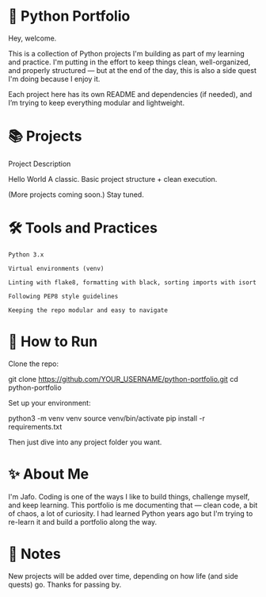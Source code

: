# 🐍 Python Portfolio

Hey, welcome.

This is a collection of Python projects I'm building as part of my learning and practice.
I'm putting in the effort to keep things clean, well-organized, and properly structured — but at the end of the day, this is also a side quest I'm doing because I enjoy it.

Each project here has its own README and dependencies (if needed), and I’m trying to keep everything modular and lightweight.

# 📚 Projects
Project	Description

Hello World	
A classic. Basic project structure + clean execution.

(More projects coming soon.)	Stay tuned.

# 🛠️ Tools and Practices

    Python 3.x

    Virtual environments (venv)

    Linting with flake8, formatting with black, sorting imports with isort

    Following PEP8 style guidelines

    Keeping the repo modular and easy to navigate

# 🚀 How to Run

Clone the repo:

git clone https://github.com/YOUR_USERNAME/python-portfolio.git
cd python-portfolio

Set up your environment:

python3 -m venv venv
source venv/bin/activate
pip install -r requirements.txt

Then just dive into any project folder you want.

# ✨ About Me

I'm Jafo.
Coding is one of the ways I like to build things, challenge myself, and keep learning.
This portfolio is me documenting that — clean code, a bit of chaos, a lot of curiosity. I had learned Python years ago but I'm trying to re-learn it and build a portfolio along the way.

# 📝 Notes

New projects will be added over time, depending on how life (and side quests) go.
Thanks for passing by.
